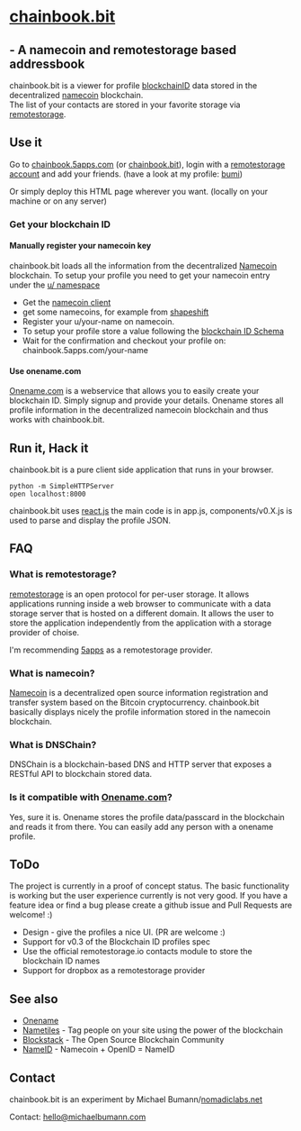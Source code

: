 # [chainbook.bit](http://chainbook.bit/)
## - A namecoin and remotestorage based addressbook

chainbook.bit is a viewer for profile [blockchainID](https://github.com/blockstack/blockstack/wiki/Blockchain-ID) data stored in the decentralized [namecoin](http://namecoin.info) blockchain.  
The list of your contacts are stored in your favorite storage via [remotestorage](http://remotestorage.io). 

## Use it

Go to [chainbook.5apps.com](https://chainbook.5apps.com) (or [chainbook.bit](http://chainbook.bit)), login with a [remotestorage account](http://5apps.com/storage) and add your friends. (have a look at my profile: [bumi](https://chainbook.5apps.com/bumi))

Or simply deploy this HTML page wherever you want. (locally on your machine or on any server)

### Get your blockchain ID

#### Manually register your namecoin key

chainbook.bit loads all the information from the decentralized [Namecoin](https://namecoin.org/) blockchain. 
To setup your profile you need to get your namecoin entry under the [u/ namespace](https://wiki.namecoin.org/index.php?title=OneName)

* Get the [namecoin client](https://namecoin.info/?p=download) 
* get some namecoins, for example from [shapeshift](https://shapeshift.io/#)
* Register your u/your-name on namecoin. 
* To setup your profile store a value following the [blockchain ID Schema](https://github.com/blockstack/blockstack/wiki/Blockchain-ID-Schema-v2)
* Wait for the confirmation and checkout your profile on: chainbook.5apps.com/your-name

#### Use onename.com

[Onename.com](https://onename.com/) is a webservice that allows you to easily create your blockchain ID. 
Simply signup and provide your details. Onename stores all profile information in the decentralized namecoin blockchain and thus works with chainbook.bit.


## Run it, Hack it

chainbook.bit is a pure client side application that runs in your browser.

    python -m SimpleHTTPServer
    open localhost:8000

chainbook.bit uses [react.js](http://reactjs.com) the main code is in app.js, components/v0.X.js is used to parse and display the profile JSON. 


## FAQ

### What is remotestorage?

[remotestorage](https://remotestorage.io/) is an open protocol for per-user storage. It allows applications running inside a web browser to communicate with a data storage server that is hosted on a different domain. 
It allows the user to store the application independently from the application with a storage provider of choise. 

I'm recommending [5apps](https://5apps.com) as a remotestorage provider.

### What is namecoin?

[Namecoin](http://namecoin.org/) is a decentralized open source information registration and transfer system based on the Bitcoin cryptocurrency.
chainbook.bit basically displays nicely the profile information stored in the namecoin blockchain.

### What is DNSChain?

DNSChain is a blockchain-based DNS and HTTP server that exposes a RESTful API to blockchain stored data. 


### Is it compatible with [Onename.com](https://onename.com/)?

Yes, sure it is. Onename stores the profile data/passcard in the blockchain and reads it from there. You can easily add any person with a onename profile.

## ToDo

The project is currently in a proof of concept status. The basic functionality is working but the user experience currently is not very good.
If you have a feature idea or find a bug please create a github issue and Pull Requests are welcome! :)

* Design - give the profiles a nice UI. (PR are welcome :) 
* Support for v0.3 of the Blockchain ID profiles spec
* Use the official remotestorage.io contacts module to store the blockchain ID names 
* Support for dropbox as a remotestorage provider

## See also

* [Onename](https://onename.com/) 
* [Nametiles](https://nametiles.co/) - Tag people on your site using the power of the blockchain
* [Blockstack](https://blockstack.org/) - The Open Source Blockchain Community
* [NameID](https://nameid.org/) - Namecoin + OpenID = NameID


## Contact

chainbook.bit is an experiment by Michael Bumann/[nomadiclabs.net](http://nomadiclabs.net)

Contact: hello@michaelbumann.com

